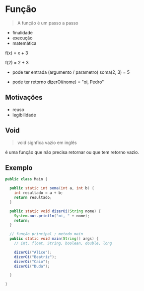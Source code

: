 # Função

> A função é um passo a passo

- finalidade
- execução
- matemática

f(x) = x + 3

f(2) = 2 + 3

- pode ter entrada (argumento / parametro)
  soma(2, 3) = 5

- pode ter retorno
  dizerOi(nome) = "oi, Pedro"

## Motivações

- reuso
- legibilidade

## Void

> void signfica vazio em inglês

é uma função que não precisa retornar ou que tem retorno vazio.

## Exemplo

```java
public class Main {

  public static int soma(int a, int b) {
    int resultado = a + b;
    return resultado;
  }

  public static void dizerOi(String nome) {
    System.out.println("oi, " + nome);
    return;
  }

  // função principal ; metodo main
  public static void main(String[] args) {
    // int, float, String, boolean, double, long

    dizerOi("Alice");
    dizerOi("Beatriz");
    dizerOi("Caio");
    dizerOi("Duda");

  }

}
```
